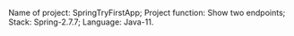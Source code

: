 Name of  project: SpringTryFirstApp;
Project function: Show two endpoints;
Stack:  Spring-2.7.7;
Language: Java-11.